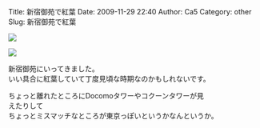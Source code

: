 Title: 新宿御苑で紅葉
Date: 2009-11-29 22:40
Author: Ca5
Category: other
Slug: 新宿御苑で紅葉

<span
class="mt-enclosure mt-enclosure-image">[![](http://ca54makske.com/blog/files/20091129224002_93_1_thumb.JPG)](http://ca54makske.com/blog/files/20091129224002_93_1.JPG)</span>  
  
<span
class="mt-enclosure mt-enclosure-image">[![](http://ca54makske.com/blog/files/20091129224002_93_thumb.JPG)](http://ca54makske.com/blog/files/20091129224002_93.JPG)</span>  
  

新宿御苑にいってきました。  
いい具合に紅葉していて丁度見頃な時期なのかもしれないです。

ちょっと離れたところにDocomoタワーやコクーンタワーが見  
えたりして  
ちょっとミスマッチなところが東京っぽいというかなんというか。
